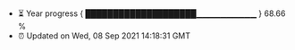 - ⏳ Year progress { ████████████████████▁▁▁▁▁▁▁▁▁▁ } 68.66 %
- ⏰ Updated on Wed, 08 Sep 2021 14:18:31 GMT

